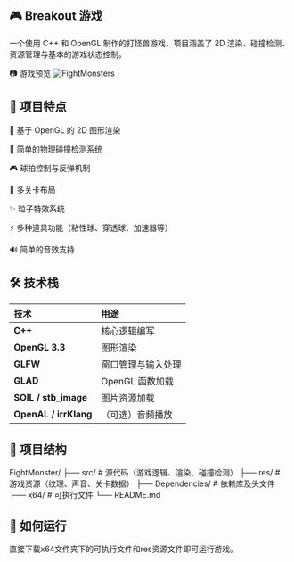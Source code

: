 ## 🎮 Breakout 游戏

一个使用 C++ 和 OpenGL 制作的打怪兽游戏，项目涵盖了 2D 渲染、碰撞检测、资源管理与基本的游戏状态控制。

📷 游戏预览
![FightMonsters](https://github.com/user-attachments/assets/1d6129ad-4984-4f78-b1e9-31d6d34501f5)

## 🚀 项目特点

🎨 基于 OpenGL 的 2D 图形渲染

🧠 简单的物理碰撞检测系统

🎮 球拍控制与反弹机制

🧱 多关卡布局

✨ 粒子特效系统

⚡ 多种道具功能（粘性球、穿透球、加速器等）

🔊 简单的音效支持

## 🛠️ 技术栈

| 技术 | 用途 |
| :--- | :--- |
| **C++** | 核心逻辑编写 |
| **OpenGL 3.3** | 图形渲染 |
| **GLFW** | 窗口管理与输入处理 |
| **GLAD** | OpenGL 函数加载 |
| **SOIL / stb_image** | 图片资源加载 |
| **OpenAL / irrKlang** | （可选）音频播放 |


## 🧩 项目结构

FightMonster/ ├── src/ # 源代码（游戏逻辑、渲染、碰撞检测） ├── res/ # 游戏资源（纹理、声音、关卡数据） ├── Dependencies/ # 依赖库及头文件 ├── x64/ # 可执行文件 └── README.md

## 🧹 如何运行

直接下载x64文件夹下的可执行文件和res资源文件即可运行游戏。
